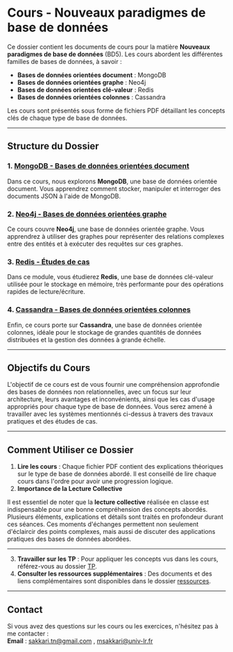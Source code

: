 # Cours - Nouveaux paradigmes de base de données

Ce dossier contient les documents de cours pour la matière **Nouveaux paradigmes de base de données** (BD5). Les cours abordent les différentes familles de bases de données, à savoir : 

- **Bases de données orientées document** : MongoDB
- **Bases de données orientées graphe** : Neo4j
- **Bases de données orientées clé-valeur** : Redis
- **Bases de données orientées colonnes** : Cassandra

Les cours sont présentés sous forme de fichiers PDF détaillant les concepts clés de chaque type de base de données.

---

## Structure du Dossier

### 1. [MongoDB - Bases de données orientées document](01_BD_orientes_document_mongodb.pdf)

Dans ce cours, nous explorons **MongoDB**, une base de données orientée document. Vous apprendrez comment stocker, manipuler et interroger des documents JSON à l'aide de MongoDB. 

### 2. [Neo4j - Bases de données orientées graphe](02_BD_orientes_graphe_neo4j.pdf)

Ce cours couvre **Neo4j**, une base de données orientée graphe. Vous apprendrez à utiliser des graphes pour représenter des relations complexes entre des entités et à exécuter des requêtes sur ces graphes.

### 3. [Redis - Études de cas](03_etude_de_cas_etude_de_cas_Redis.pdf)

Dans ce module, vous étudierez **Redis**, une base de données clé-valeur utilisée pour le stockage en mémoire, très performante pour des opérations rapides de lecture/écriture.

### 4. [Cassandra - Bases de données orientées colonnes](04_BD_orientes_colonnes_cassandra.pdf)

Enfin, ce cours porte sur **Cassandra**, une base de données orientée colonnes, idéale pour le stockage de grandes quantités de données distribuées et la gestion des données à grande échelle.

---

## Objectifs du Cours

L'objectif de ce cours est de vous fournir une compréhension approfondie des bases de données non relationnelles, avec un focus sur leur architecture, leurs avantages et inconvénients, ainsi que les cas d'usage appropriés pour chaque type de base de données. Vous serez amené à travailler avec les systèmes mentionnés ci-dessus à travers des travaux pratiques et des études de cas.

---

## Comment Utiliser ce Dossier

1. **Lire les cours** : Chaque fichier PDF contient des explications théoriques sur le type de base de données abordé. Il est conseillé de lire chaque cours dans l'ordre pour avoir une progression logique.
2. **Importance de la Lecture Collective**

Il est essentiel de noter que la **lecture collective** réalisée en classe est indispensable pour une bonne compréhension des concepts abordés. Plusieurs éléments, explications et détails sont traités en profondeur durant ces séances. Ces moments d'échanges permettent non seulement d'éclaircir des points complexes, mais aussi de discuter des applications pratiques des bases de données abordées.

---

3. **Travailler sur les TP** : Pour appliquer les concepts vus dans les cours, référez-vous au dossier [TP](../tp).
4. **Consulter les ressources supplémentaires** : Des documents et des liens complémentaires sont disponibles dans le dossier [ressources](../docs/ressources).

---

## Contact

Si vous avez des questions sur les cours ou les exercices, n'hésitez pas à me contacter :  
**Email** : sakkari.tn@gmail.com , msakkari@univ-lr.fr

